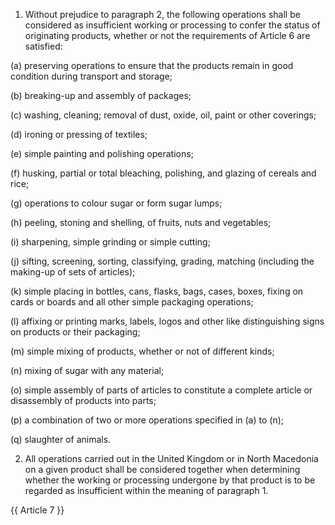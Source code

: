 1. Without prejudice to paragraph 2, the following operations shall be considered as insufficient working or processing to confer the status of originating products, whether or not the requirements of Article 6 are satisfied:

(a) preserving operations to ensure that the products remain in good condition during transport and storage;

(b) breaking-up and assembly of packages;

(c) washing, cleaning; removal of dust, oxide, oil, paint or other coverings;

(d) ironing or pressing of textiles;

(e) simple painting and polishing operations;

(f) husking, partial or total bleaching, polishing, and glazing of cereals and rice;

(g) operations to colour sugar or form sugar lumps;

(h) peeling, stoning and shelling, of fruits, nuts and vegetables;

(i) sharpening, simple grinding or simple cutting;

(j) sifting, screening, sorting, classifying, grading, matching (including the making-up of sets of articles);

(k) simple placing in bottles, cans, flasks, bags, cases, boxes, fixing on cards or boards and all other simple packaging operations;

(l) affixing or printing marks, labels, logos and other like distinguishing signs on products or their packaging;

(m) simple mixing of products, whether or not of different kinds;

(n) mixing of sugar with any material; 

(o) simple assembly of parts of articles to constitute a complete article or disassembly of products into parts;

(p) a combination of two or more operations specified in (a) to (n);

(q) slaughter of animals.

2. All operations carried out in the United Kingdom or in North Macedonia on a given product shall be considered together when determining whether the working or processing undergone by that product is to be regarded as insufficient within the meaning of paragraph 1.

{{ Article 7 }}
